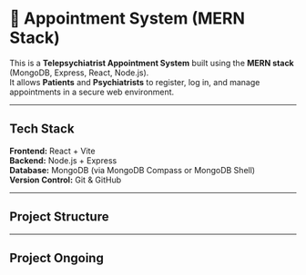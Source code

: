 # 🧠 Appointment System (MERN Stack)

This is a **Telepsychiatrist Appointment System** built using the **MERN stack** (MongoDB, Express, React, Node.js).  
It allows **Patients** and **Psychiatrists** to register, log in, and manage appointments in a secure web environment.

---

## Tech Stack

**Frontend:** React + Vite  
**Backend:** Node.js + Express  
**Database:** MongoDB (via MongoDB Compass or MongoDB Shell)  
**Version Control:** Git & GitHub  

---

## Project Structure

---
## Project Ongoing
